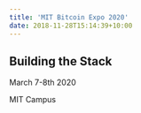 ```yaml
---
title: 'MIT Bitcoin Expo 2020'
date: 2018-11-28T15:14:39+10:00
---
```


## Building the Stack

March 7-8th 2020

MIT Campus 
